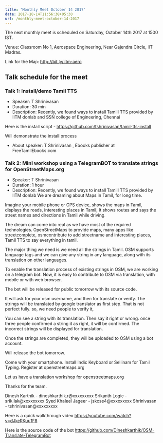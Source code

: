 ```yaml
---
title: "Monthly Meet October 14 2017"
date: 2017-10-14T11:56:38+05:30
url: /monthly-meet-october-14-2017
---
```



The next monthly meet is scheduled on Saturday, October 14th 2017 at 1500
IST.

Venue: Classroom No 1,
       Aerospace Engineering,
       Near Gajendra Circle,
       IIT Madras.

Link for the Map: http://bit.ly/iitm-aero

## Talk schedule for the meet 

### Talk 1: Install/demo Tamil TTS

* Speaker: T Shrinivasan
* Duration: 30 min
* Description:
Recently, we found ways to install Tamill TTS provided by IITM donlab
and SSN college of Engineering, Chennai

Here is the install script  - https://github.com/tshrinivasan/tamil-tts-install

Will demonstrate the install process

* About speaker: T Shrinivasan , Ebooks publisher at FreeTamilEbooks.com

### Talk 2: Mini workshop using a TelegramBOT to translate strings for OpenStreetMaps.org

* Speaker: T Shrinivasan
* Duration: 1 hour 
* Description:
Recently, we found ways to install Tamill TTS provided by IITM donlab
We are dreaming about Maps in Tamil, for long time.

Imagine your mobile phone or GPS device, shows the maps in Tamil,
displays the roads, interesting places in Tamil, It shows routes and
says the street names and directions in Tamil while driving.

The dream can come into real as we have most of the required technologies.
OpenStreetMaps to provide maps, many apps like streetcomplete,
osmcontribute to add streetname and interesting places, Tamil TTS to
say everything in tamil.

The major thing we need is we need all the strings in Tamil.
OSM supports language tags and we can give any string in any language,
along with its translation on other languages.

To enable the translation process of existing strings in OSM, we are
working on a telegram bot. Now, it is easy to contribute to OSM via
translation, with mobile or with web browser.

The bot will be released for public tomorrow with its source code.

It will ask for your osm username, and  then for translate or verify.
The strings will be translated by google translator as first step.
That is not perfect fully. so, we need people to verify it,

You can see a string with its translation. Then say it right or wrong.
once three people confirmed a string it as right, it will be
confirmed. The incorrect strings will be displayed for translation.

Once the strings are completed, they will be uploaded to OSM using a
bot account.

Will release the bot tomorrow.

Come with
your smartphone.
Install Indic Keyboard or Sellinam for Tamil Typing.
Register at openstreetmaps.org

Let us have a translation workshop for openstreetmaps.org

Thanks for the team.

Dinesh Karthik - dineshkarthik.r@xxxxxxxxx
Srikanth Logic - srik.lak@xxxxxxxxx
Syed Khaleel Jageer - jskcse4@xxxxxxxxx
Shrinivasan - tshrinivasan@xxxxxxxxx

Here is a quick walkthrough video 
https://youtube.com/watch?v=dJkeRKuu1F8

Here is the source code of the bot 
https://github.com/Dineshkarthik/OSM-Translate-TelegramBot
